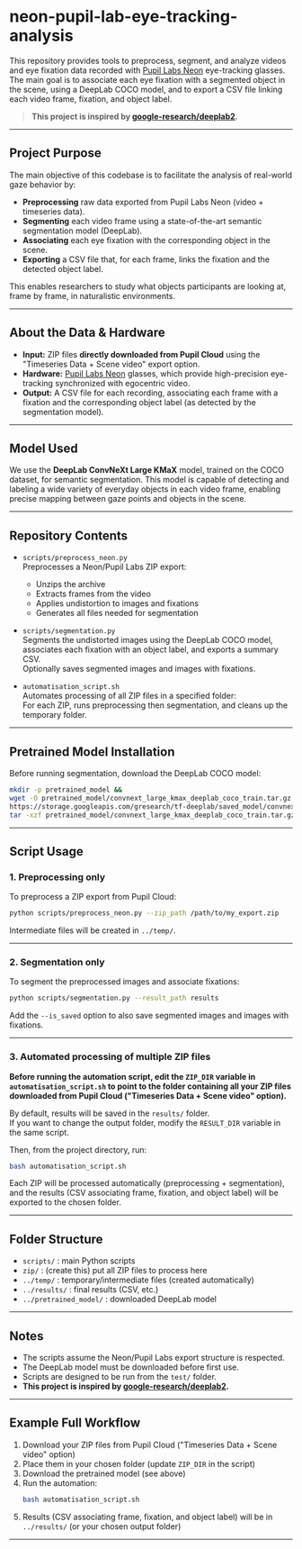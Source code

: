 # neon-pupil-lab-eye-tracking-analysis

This repository provides tools to preprocess, segment, and analyze videos and eye fixation data recorded with [Pupil Labs Neon](https://pupil-labs.com/products/neon) eye-tracking glasses. The main goal is to associate each eye fixation with a segmented object in the scene, using a DeepLab COCO model, and to export a CSV file linking each video frame, fixation, and object label.

> **This project is inspired by [google-research/deeplab2](https://github.com/google-research/deeplab2).**

---

## Project Purpose

The main objective of this codebase is to facilitate the analysis of real-world gaze behavior by:
- **Preprocessing** raw data exported from Pupil Labs Neon (video + timeseries data).
- **Segmenting** each video frame using a state-of-the-art semantic segmentation model (DeepLab).
- **Associating** each eye fixation with the corresponding object in the scene.
- **Exporting** a CSV file that, for each frame, links the fixation and the detected object label.

This enables researchers to study what objects participants are looking at, frame by frame, in naturalistic environments.

---

## About the Data & Hardware

- **Input:** ZIP files **directly downloaded from Pupil Cloud** using the "Timeseries Data + Scene video" export option.
- **Hardware:** [Pupil Labs Neon](https://pupil-labs.com/products/neon) glasses, which provide high-precision eye-tracking synchronized with egocentric video.
- **Output:** A CSV file for each recording, associating each frame with a fixation and the corresponding object label (as detected by the segmentation model).

---

## Model Used

We use the **DeepLab ConvNeXt Large KMaX** model, trained on the COCO dataset, for semantic segmentation. This model is capable of detecting and labeling a wide variety of everyday objects in each video frame, enabling precise mapping between gaze points and objects in the scene.

---

## Repository Contents

- `scripts/preprocess_neon.py`  
  Preprocesses a Neon/Pupil Labs ZIP export:
  - Unzips the archive
  - Extracts frames from the video
  - Applies undistortion to images and fixations
  - Generates all files needed for segmentation

- `scripts/segmentation.py`  
  Segments the undistorted images using the DeepLab COCO model, associates each fixation with an object label, and exports a summary CSV.  
  Optionally saves segmented images and images with fixations.

- `automatisation_script.sh`  
  Automates processing of all ZIP files in a specified folder:  
  For each ZIP, runs preprocessing then segmentation, and cleans up the temporary folder.

---

## Pretrained Model Installation

Before running segmentation, download the DeepLab COCO model:

```sh
mkdir -p pretrained_model &&
wget -O pretrained_model/convnext_large_kmax_deeplab_coco_train.tar.gz \
https://storage.googleapis.com/gresearch/tf-deeplab/saved_model/convnext_large_kmax_deeplab_coco_train.tar.gz &&
tar -xzf pretrained_model/convnext_large_kmax_deeplab_coco_train.tar.gz -C pretrained_model
```

---

## Script Usage

### 1. Preprocessing only

To preprocess a ZIP export from Pupil Cloud:

```sh
python scripts/preprocess_neon.py --zip_path /path/to/my_export.zip
```

Intermediate files will be created in `../temp/`.

---

### 2. Segmentation only

To segment the preprocessed images and associate fixations:

```sh
python scripts/segmentation.py --result_path results
```

Add the `--is_saved` option to also save segmented images and images with fixations.

---

### 3. Automated processing of multiple ZIP files

**Before running the automation script, edit the `ZIP_DIR` variable in `automatisation_script.sh` to point to the folder containing all your ZIP files downloaded from Pupil Cloud ("Timeseries Data + Scene video" option).**

By default, results will be saved in the `results/` folder.  
If you want to change the output folder, modify the `RESULT_DIR` variable in the same script.

Then, from the project directory, run:

```sh
bash automatisation_script.sh
```

Each ZIP will be processed automatically (preprocessing + segmentation), and the results (CSV associating frame, fixation, and object label) will be exported to the chosen folder.

---

## Folder Structure

- `scripts/` : main Python scripts
- `zip/` : (create this) put all ZIP files to process here
- `../temp/` : temporary/intermediate files (created automatically)
- `../results/` : final results (CSV, etc.)
- `../pretrained_model/` : downloaded DeepLab model

---

## Notes

- The scripts assume the Neon/Pupil Labs export structure is respected.
- The DeepLab model must be downloaded before first use.
- Scripts are designed to be run from the `test/` folder.
- **This project is inspired by [google-research/deeplab2](https://github.com/google-research/deeplab2).**

---

## Example Full Workflow

1. Download your ZIP files from Pupil Cloud ("Timeseries Data + Scene video" option)
2. Place them in your chosen folder (update `ZIP_DIR` in the script)
3. Download the pretrained model (see above)
4. Run the automation:
   ```sh
   bash automatisation_script.sh
   ```
5. Results (CSV associating frame, fixation, and object label) will be in `../results/` (or your chosen output folder)

---